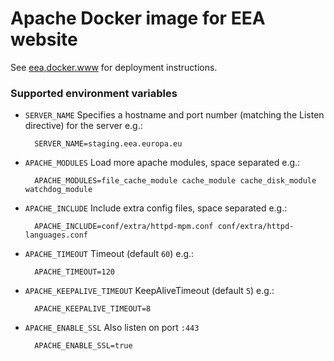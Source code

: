 # Apache Docker image for EEA website

See [eea,docker.www](https://github.com/eea/eea.docker.www) for deployment instructions.

### Supported environment variables

* `SERVER_NAME` Specifies a hostname and port number (matching the Listen directive) for the server e.g.:

        SERVER_NAME=staging.eea.europa.eu

* `APACHE_MODULES` Load more apache modules, space separated e.g.:

        APACHE_MODULES=file_cache_module cache_module cache_disk_module watchdog_module

* `APACHE_INCLUDE` Include extra config files, space separated e.g.:

        APACHE_INCLUDE=conf/extra/httpd-mpm.conf conf/extra/httpd-languages.conf

* `APACHE_TIMEOUT` Timeout (default `60`) e.g.:

        APACHE_TIMEOUT=120

* `APACHE_KEEPALIVE_TIMEOUT` KeepAliveTimeout (default `5`) e.g.:

        APACHE_KEEPALIVE_TIMEOUT=8

* `APACHE_ENABLE_SSL` Also listen on port `:443`

        APACHE_ENABLE_SSL=true
